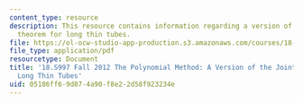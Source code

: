 ```yaml
---
content_type: resource
description: This resource contains information regarding a version of the joints
  theorem for long thin tubes.
file: https://ol-ocw-studio-app-production.s3.amazonaws.com/courses/18-s997-the-polynomial-method-fall-2012/05186ff69d874a90f8e22d58f923234e_MIT18_S997F12_lec34.pdf
file_type: application/pdf
resourcetype: Document
title: '18.S997 Fall 2012 The Polynomial Method: A Version of the Joints Theorem for
  Long Thin Tubes'
uid: 05186ff6-9d87-4a90-f8e2-2d58f923234e
---
```

